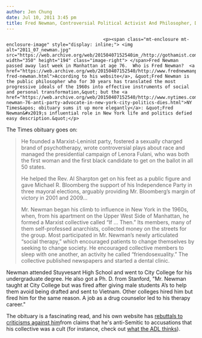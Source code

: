 ```yaml
---
author: Jen Chung
date: Jul 10, 2011 3:45 pm
title: Fred Newman, Controversial Political Activist And Philosopher, Dies At 76
---
```


	
										<p><span class="mt-enclosure mt-enclosure-image" style="display: inline;"> <img alt="2011_07_newman.jpg" src="https://web.archive.org/web/20150407152540im_/http://gothamist.com/attachments/jen/2011_07_newman.jpg" width="350" height="194" class="image-right"> </span>Fred Newman passed away last week in Manhattan at age 76.  Who is Fred Newman?  <a href="https://web.archive.org/web/20150407152540/http://www.frednewmanphd.com/about-fred-newman.html">According to his website</a>, &quot;Fred Newman is the public philosopher who for 30 years has translated the most progressive ideals of the 1960s into effective instruments of social and personal transformation,&quot; but the <a href="https://web.archive.org/web/20150407152540/http://www.nytimes.com/2011/07/10/nyregion/fred-newman-76-anti-party-advocate-in-new-york-city-politics-dies.html">NY Times&apos; obituary sums it up more elegantly</a>: &quot;Fred Newman&#x2019;s influential role in New York life and politics defied easy description.&quot;</p>

<p>The Times obituary goes on: </p><blockquote>He founded a Marxist-Leninist party, fostered a sexually charged brand of psychotherapy, wrote controversial plays about race and managed the presidential campaign of Lenora Fulani, who was both the first woman and the first black candidate to get on the ballot in all 50 states.<p></p>

<p>He helped the Rev. Al Sharpton get on his feet as a public figure and gave Michael R. Bloomberg the support of his Independence Party in three mayoral elections, arguably providing Mr. Bloomberg&#x2019;s margin of victory in 2001 and 2009...</p>

<p>Mr. Newman began his climb to influence in New York in the 1960s, when, from his apartment on the Upper West Side of Manhattan, he formed a Marxist collective called &#x201C;If ... Then.&#x201D; Its members, many of them self-professed anarchists, collected money on the streets for the group. Most participated in Mr. Newman&#x2019;s newly articulated &#x201C;social therapy,&#x201D; which encouraged patients to change themselves by seeking to change society. He encouraged collective members to sleep with one another, an activity he called &#x201C;friendosexuality.&#x201D; The collective published newspapers and started a dental clinic.</p></blockquote>Newman attended Stuyvesant High School and went to City College for his undergraduate degree. He also got a Ph. D. from Stanford, &quot;Mr. Newman taught at City College but was fired after giving male students A&#x2019;s to help them avoid being drafted and sent to Vietnam. Other colleges hired him but fired him for the same reason. A job as a drug counselor led to his therapy career.&quot;<p></p>

<p>The obituary is a fascinating read, and his own website has <a href="https://web.archive.org/web/20150407152540/http://www.frednewmanphd.com/newmans-critics.html">rebuttals to criticisms against him</a>from claims that he&apos;s anti-Semitic to accusations that his collective was a cult (for instance, check out <a href="https://web.archive.org/web/20150407152540/http://www.adl.org/special_reports/nap.asp">what the ADL thinks</a>). </p>					
										
									
				